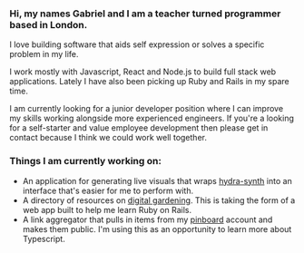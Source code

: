 ### Hi, my names Gabriel and I am a teacher turned programmer based in London.

I love building software that aids self expression or solves a specific problem in my life.

I work mostly with Javascript, React and Node.js to build full stack web applications. Lately I have also been picking up Ruby and Rails in my spare time.

I am currently looking for a junior developer position where I can improve my skills working alongside more experienced engineers. If you're a looking for a self-starter and value employee development then please get in contact because I think we could work well together.

### Things I am currently working on:

 - An application for generating live visuals that wraps [hydra-synth]() into an interface that's easier for me to perform with.
 - A directory of resources on [digital gardening](https://joelhooks.com/digital-garden). This is taking the form of a web app built to help me learn Ruby on Rails.
 - A link aggregator that pulls in items from my [pinboard](https://pinboard.in) account and makes them public. I'm using this as an opportunity to learn more about Typescript.
